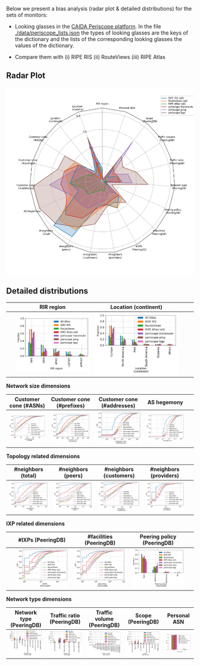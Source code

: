 Below we present a bias analysis (radar plot & detailed distributions) for the sets of monitors:

- Looking glasses in the [CAIDA Periscope platform](https://www.caida.org/catalog/software/looking-glass-api). In the file [./data/periscope_lists.json](./data/periscope_lists.json) the types of looking glasses are the keys of the dictionary and the lists of the corresponding looking glasses the values of the dictionary.

- Compare them with (i) RIPE RIS (ii) RouteViews (iii) RIPE Atlas


## Radar Plot

![Radar plot - ris_rv_atlas_periscope_bias](./figures/periscope/fig_radar_all_ris_rv_atlas_periscope.png?raw=true) 


## Detailed distributions

&nbsp;|RIR region|Location (continent)|&nbsp;| &nbsp;
:---:|:---:|:---:|:---:|:---:
&nbsp; |![](./figures/periscope/Fig_Histogram_AS_rank_source_periscope_lists.png?raw=true)| ![](./figures/periscope/Fig_Histogram_AS_rank_continent_periscope_lists.png?raw=true)|&nbsp;|&nbsp;


**Network size dimensions**

Customer cone (#ASNs) | Customer cone (#prefixes) | Customer cone (#addresses) | AS hegemony | &nbsp;
:---:|:---:|:---:|:---:|:---:
![](./figures/periscope/Fig_CDF_AS_rank_numberAsns_periscope_lists.png?raw=true)|![](./figures/periscope/Fig_CDF_AS_rank_numberPrefixes_periscope_lists.png?raw=true)|![](./figures/periscope/Fig_CDF_AS_rank_numberAddresses_periscope_lists.png?raw=true)|![](./figures/periscope/Fig_CDF_AS_hegemony_periscope_lists.png?raw=true)|&nbsp;


**Topology related dimensions**

#neighbors (total)|#neighbors (peers)|#neighbors (customers)|#neighbors (providers)|&nbsp;
:---:|:---:|:---:|:---:|:---:
![](./figures/periscope/Fig_CDF_AS_rank_total_periscope_lists.png?raw=true)|![](./figures/periscope/Fig_CDF_AS_rank_peer_periscope_lists.png?raw=true)|![](./figures/periscope/Fig_CDF_AS_rank_customer_periscope_lists.png?raw=true)|![](./figures/periscope/Fig_CDF_AS_rank_provider_periscope_lists.png?raw=true)|&nbsp;



**IXP related dimensions**

&nbsp;|#IXPs (PeeringDB)|#facilities (PeeringDB)|Peering policy (PeeringDB)|&nbsp;
:---:|:---:|:---:|:---:|:---:
&nbsp;|![](./figures/periscope/Fig_CDF_peeringDB_ix_count_periscope_lists.png?raw=true)|![](./figures/periscope/Fig_CDF_peeringDB_fac_count_periscope_lists.png?raw=true)|![](./figures/periscope/Fig_Histogram_peeringDB_policy_general_periscope_lists.png?raw=true)|&nbsp;


**Network type dimensions**

Network type (PeeringDB)|Traffic ratio (PeeringDB)|Traffic volume (PeeringDB)|Scope (PeeringDB)|Personal ASN
:---:|:---:|:---:|:---:|:---:
![](./figures/periscope/Fig_Histogram_peeringDB_info_type_periscope_lists.png?raw=true)|![](./figures/periscope/Fig_Histogram_peeringDB_info_ratio_periscope_lists.png?raw=true)|![](./figures/periscope/Fig_Histogram_peeringDB_info_traffic_periscope_lists.png?raw=true)|![](./figures/periscope/Fig_Histogram_peeringDB_info_scope_periscope_lists.png?raw=true)|![](./figures/periscope/Fig_Histogram_is_personal_AS_periscope_lists.png?raw=true)
